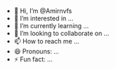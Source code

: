 - 👋 Hi, I’m @Amirnvfs
- 👀 I’m interested in ...
- 🌱 I’m currently learning ...
- 💞️ I’m looking to collaborate on ...
- 📫 How to reach me ...
- 😄 Pronouns: ...
- ⚡ Fun fact: ...

<!---
Amirnvfs/Amirnvfs is a ✨ special ✨ repository because its `README.md` (this file) appears on your GitHub profile.
You can click the Preview link to take a look at your changes.
--->
